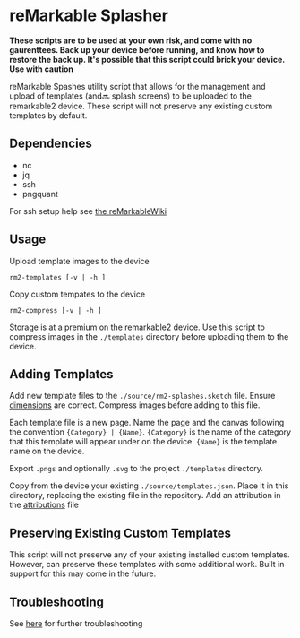 # reMarkable Splasher

**These scripts are to be used at your own risk, and come with no gaurenttees. Back up your device before running, and know how to restore the back up. It's possible that this script could brick your device. Use with caution**

reMarkable Spashes utility script that allows for the management and upload of templates (and:soon: splash screens) to be uploaded to the remarkable2 device. These script will not preserve any existing custom templates by default. 

## Dependencies

- nc
- jq
- ssh
- pngquant

For ssh setup help see [the reMarkableWiki](https://remarkablewiki.com/tech/ssh)

## Usage

Upload template images to the device

`rm2-templates [-v | -h ]`

Copy custom tempates to the device

`rm2-compress [-v | -h ]`

Storage is at a premium on the remarkable2 device. Use this script to
compress images in the `./templates` directory before uploading them to the device.

## Adding Templates

Add new template files to the `./source/rm2-splashes.sketch` file. Ensure [dimensions](https://remarkablewiki.com/tips/templates) are correct. Compress images before adding to this file. 

Each template file is a new page. Name the page and the canvas following the convention `{Category} | {Name}`. `{Category}` is the name of the category that this template will appear under on the device. `{Name}` is the template name on the device.

Export `.pngs` and optionally `.svg` to the project `./templates` directory.

Copy from the device your existing `./source/templates.json`. Place it in this directory, replacing the existing file in the repository. Add an attribution in the [attributions](attribution.md) file

## Preserving Existing Custom Templates
This script will not preserve any of your existing installed custom templates. However, can preserve these templates with some additional work. Built in support for this may come in the future.

## Troubleshooting

See [here](https://remarkablewiki.com/tips/templates) for further troubleshooting 
